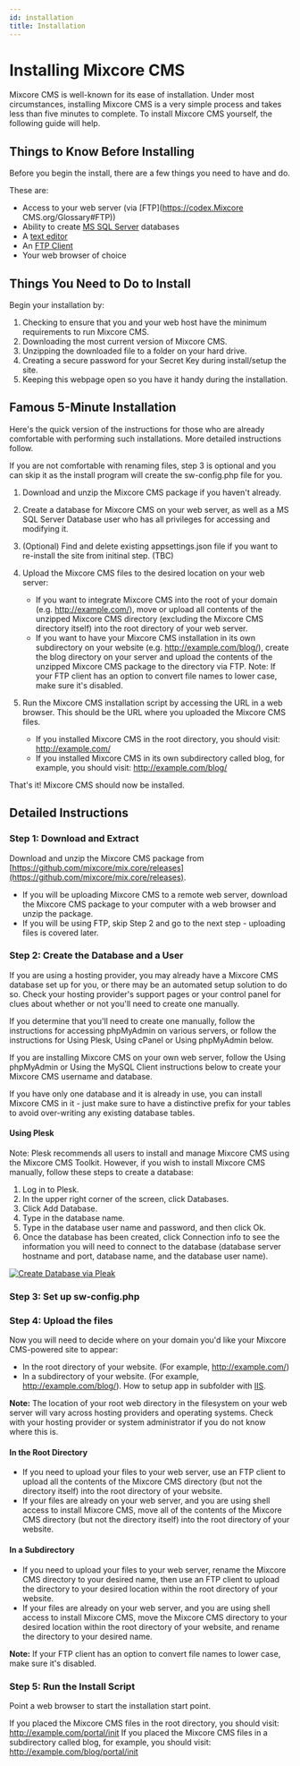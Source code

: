```yaml
---
id: installation
title: Installation
---
```

# Installing Mixcore CMS

Mixcore CMS is well-known for its ease of installation. Under most circumstances, installing Mixcore CMS is a very simple process and takes less than five minutes to complete. To install Mixcore CMS yourself, the following guide will help.

## Things to Know Before Installing

Before you begin the install, there are a few things you need to have and do.

These are:

- Access to your web server (via [FTP](https://codex.Mixcore CMS.org/Glossary#FTP))
- Ability to create [MS SQL Server](https://docs.microsoft.com/en-us/sql/relational-databases/databases/create-a-database) databases
- A [text editor](https://notepad-plus-plus.org/)
- An [FTP Client](https://filezilla-project.org/)
- Your web browser of choice

## Things You Need to Do to Install

Begin your installation by:

1. Checking to ensure that you and your web host have the minimum requirements to run Mixcore CMS.
2. Downloading the most current version of Mixcore CMS.
3. Unzipping the downloaded file to a folder on your hard drive.
4. Creating a secure password for your Secret Key during install/setup the site.
5. Keeping this webpage open so you have it handy during the installation.

## Famous 5-Minute Installation

Here's the quick version of the instructions for those who are already comfortable with performing such installations. More detailed instructions follow.

If you are not comfortable with renaming files, step 3 is optional and you can skip it as the install program will create the sw-config.php file for you.

1. Download and unzip the Mixcore CMS package if you haven't already.
2. Create a database for Mixcore CMS on your web server, as well as a MS SQL Server Database user who has all privileges for accessing and modifying it.
3. (Optional) Find and delete existing appsettings.json file if you want to re-install the site from initinal step. (TBC)
4. Upload the Mixcore CMS files to the desired location on your web server:
    - If you want to integrate Mixcore CMS into the root of your domain (e.g. http://example.com/), move or upload all contents of the unzipped Mixcore CMS directory (excluding the Mixcore CMS directory itself) into the root directory of your web server.
    - If you want to have your Mixcore CMS installation in its own subdirectory on your website (e.g. http://example.com/blog/), create the blog directory on your server and upload the contents of the unzipped Mixcore CMS package to the directory via FTP.
   Note: If your FTP client has an option to convert file names to lower case, make sure it's disabled.

5. Run the Mixcore CMS installation script by accessing the URL in a web browser. This should be the URL where you uploaded the Mixcore CMS files.
    - If you installed Mixcore CMS in the root directory, you should visit: http://example.com/
    - If you installed Mixcore CMS in its own subdirectory called blog, for example, you should visit: http://example.com/blog/
  
That's it! Mixcore CMS should now be installed.

## Detailed Instructions
### Step 1: Download and Extract
Download and unzip the Mixcore CMS package from [https://github.com/mixcore/mix.core/releases](https://github.com/mixcore/mix.core/releases).

 - If you will be uploading Mixcore CMS to a remote web server, download the Mixcore CMS package to your computer with a web browser and unzip the package.
 - If you will be using FTP, skip Step 2 and go to the next step - uploading files is covered later.

### Step 2: Create the Database and a User

If you are using a hosting provider, you may already have a Mixcore CMS database set up for you, or there may be an automated setup solution to do so. Check your hosting provider's support pages or your control panel for clues about whether or not you'll need to create one manually.

If you determine that you'll need to create one manually, follow the instructions for accessing phpMyAdmin on various servers, or follow the instructions for Using Plesk, Using cPanel or Using phpMyAdmin below.

If you are installing Mixcore CMS on your own web server, follow the Using phpMyAdmin or Using the MySQL Client instructions below to create your Mixcore CMS username and database.

If you have only one database and it is already in use, you can install Mixcore CMS in it - just make sure to have a distinctive prefix for your tables to avoid over-writing any existing database tables.

#### Using Plesk

Note: Plesk recommends all users to install and manage Mixcore CMS using the Mixcore CMS Toolkit. However, if you wish to install Mixcore CMS manually, follow these steps to create a database:

1. Log in to Plesk.
2. In the upper right corner of the screen, click Databases.
3. Click Add Database.
4. Type in the database name.
5. Type in the database user name and password, and then click Ok.
6. Once the database has been created, click Connection info to see the information you will need to connect to the database (database server hostname and port, database name, and the database user name).

[![Create Database via Pleak](http://img.youtube.com/vi/XzJEfh8I9ek/0.jpg)](http://www.youtube.com/watch?v=XzJEfh8I9ek "Create Database via Plesk")

### Step 3: Set up sw-config.php

### Step 4: Upload the files

Now you will need to decide where on your domain you'd like your Mixcore CMS-powered site to appear:

- In the root directory of your website. (For example, http://example.com/)
- In a subdirectory of your website. (For example, http://example.com/blog/). How to setup app in subfolder with [IIS](https://docs.microsoft.com/en-us/iis/configuration/system.applicationhost/sites/site/application/).

**Note:** The location of your root web directory in the filesystem on your web server will vary across hosting providers and operating systems. Check with your hosting provider or system administrator if you do not know where this is.

#### In the Root Directory
- If you need to upload your files to your web server, use an FTP client to upload all the contents of the Mixcore CMS directory (but not the directory itself) into the root directory of your website.
- If your files are already on your web server, and you are using shell access to install Mixcore CMS, move all of the contents of the Mixcore CMS directory (but not the directory itself) into the root directory of your website.

#### In a Subdirectory
- If you need to upload your files to your web server, rename the Mixcore CMS directory to your desired name, then use an FTP client to upload the directory to your desired location within the root directory of your website.
- If your files are already on your web server, and you are using shell access to install Mixcore CMS, move the Mixcore CMS directory to your desired location within the root directory of your website, and rename the directory to your desired name.

**Note:** If your FTP client has an option to convert file names to lower case, make sure it's disabled.

### Step 5: Run the Install Script

Point a web browser to start the installation start point.

If you placed the Mixcore CMS files in the root directory, you should visit: http://example.com/portal/init
If you placed the Mixcore CMS files in a subdirectory called blog, for example, you should visit: http://example.com/blog/portal/init

